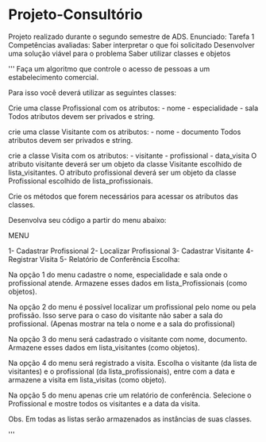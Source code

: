 # Projeto-Consultório
Projeto realizado durante o segundo semestre de ADS.
Enunciado:
Tarefa 1
Competências avaliadas:
Saber interpretar o que foi solicitado
Desenvolver uma solução viável para o problema
Saber utilizar classes e objetos

'''
Faça um algoritmo que controle o acesso de pessoas a
um estabelecimento comercial.

Para isso você deverá utilizar as seguintes classes:

Crie uma classe Profissional com os atributos:
        - nome
        - especialidade
        - sala
    Todos atributos devem ser privados e string.

crie uma classe Visitante com os atributos:
        - nome
        - documento
    Todos atributos devem ser privados e string.

crie a classe Visita com os atributos:
        - visitante
        - profissional
        - data_visita
    O atributo visitante deverá ser um objeto da
        classe Visitante escolhido de lista_visitantes.
    O atributo profissional deverá ser um objeto da
        classe Profissional escolhido de lista_profissionais.

Crie os métodos que forem necessários para acessar os
atributos das classes.


Desenvolva seu código a partir do menu abaixo:


MENU

1- Cadastrar Profissional
2- Localizar Profissional
3- Cadastrar Visitante
4- Registrar Visita
5- Relatório de Conferência
Escolha:


Na opção 1 do menu cadastre o nome, especialidade e sala
    onde o profissional atende. Armazene esses dados em
    lista_Profissionais (como objetos).

Na opção 2 do menu é possível localizar um profissional
    pelo nome ou pela profissão. Isso serve para o caso
    do visitante não saber a sala do profissional.
    (Apenas mostrar na tela o nome e a sala do profissional)

Na opção 3 do menu será cadastrado o visitante com nome,
    documento. Armazene esses dados em lista_visitantes
    (como objetos).

Na opção 4 do menu será registrado a visita.
    Escolha o visitante (da lista de visitantes) e o
    profissional (da lista_profissionais), entre com a
    data e armazene a visita em lista_visitas
    (como objeto).

Na opção 5 do menu apenas crie um relatório de conferência.
    Selecione o Profissional e mostre todos os visitantes
    e a data da visita.

Obs. Em todas as listas serão armazenados as instâncias
de suas classes.

'''
